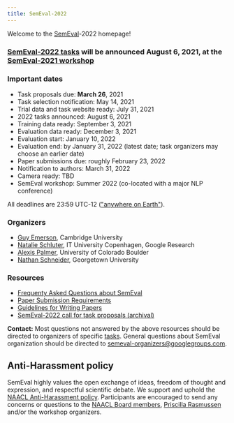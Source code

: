 ```yaml
---
title: SemEval-2022
---
```


Welcome to the [SemEval](https://semeval.github.io/)-2022 homepage!

### [SemEval-2022 tasks](https://semeval.github.io/SemEval2022/tasks) will be announced August 6, 2021, at the [SemEval-2021 workshop](https://semeval.github.io/SemEval2021)

<!---
### [SemEval-2022 program](https://semeval.github.io/SemEval2022/schedule)
--->

### Important dates

- Task proposals due: **March 26**, 2021
- Task selection notification: May 14, 2021
- Trial data and task website ready: July 31, 2021
- 2022 tasks announced: August 6, 2021
- Training data ready: September 3, 2021
- Evaluation data ready: December 3, 2021
- Evaluation start: January 10, 2022
- Evaluation end: by January 31, 2022 (latest date; task organizers may choose an earlier date)
- Paper submissions due: roughly February 23, 2022
- Notification to authors: March 31, 2022
- Camera ready: TBD
- SemEval workshop: Summer 2022 (co-located with a major NLP conference)

All deadlines are 23:59 UTC-12 (["anywhere on Earth"](https://en.wikipedia.org/wiki/Anywhere_on_Earth)).

### Organizers

- [Guy Emerson](https://www.languagesciences.cam.ac.uk/directory/guy-emerson), Cambridge University
- [Natalie Schluter](https://natschluter.github.io/), IT University Copenhagen, Google Research
- [Alexis Palmer](https://linguistics.unt.edu/alexis-palmer), University of Colorado Boulder
- [Nathan Schneider](http://people.cs.georgetown.edu/nschneid/), Georgetown University

### Resources

- [Frequenty Asked Questions about SemEval](/faq.html)
- [Paper Submission Requirements](/paper-requirements.html)
- [Guidelines for Writing Papers](/system-paper-template.html)
- [SemEval-2022 call for task proposals (archival)](https://semeval.github.io/SemEval2022/cft)

__Contact:__ Most questions not answered by the above resources should be directed to organizers of specific [tasks](tasks.html).
General questions about SemEval organization should be directed to <semeval-organizers@googlegroups.com>.

## Anti-Harassment policy

SemEval highly values the open exchange of ideas, freedom of thought and expression, and respectful scientific debate.
We support and uphold the [NAACL Anti-Harassment policy](http://naacl.org/policies/anti-harassment.html).
Participants are encouraged to send any concerns or questions to the [NAACL Board members](http://naacl.org/officers/),
[Priscilla Rasmussen](mailto:acl@aclweb.org) and/or the workshop organizers.
